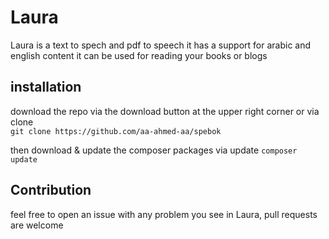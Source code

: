 # Laura
Laura is a text to spech and pdf to speech it has a support for arabic and english content it can be used for reading your books or blogs

## installation
download the repo via the download button at the upper right corner or via clone <br>`git clone https://github.com/aa-ahmed-aa/spebok`<br>

then download & update the composer packages via update `composer update`

## Contribution
feel free to open an issue with any problem you see in Laura, pull requests are welcome 

